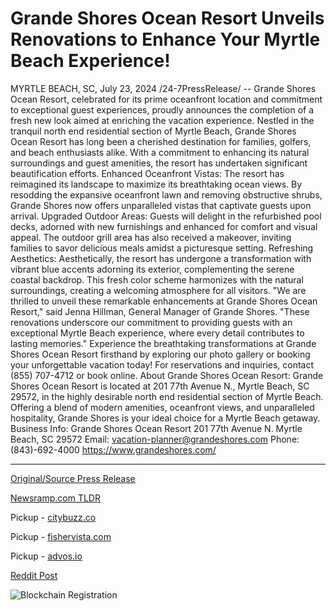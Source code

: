 # Grande Shores Ocean Resort Unveils Renovations to Enhance Your Myrtle Beach Experience!

MYRTLE BEACH, SC, July 23, 2024 /24-7PressRelease/ -- Grande Shores Ocean Resort, celebrated for its prime oceanfront location and commitment to exceptional guest experiences, proudly announces the completion of a fresh new look aimed at enriching the vacation experience.  Nestled in the tranquil north end residential section of Myrtle Beach, Grande Shores Ocean Resort has long been a cherished destination for families, golfers, and beach enthusiasts alike. With a commitment to enhancing its natural surroundings and guest amenities, the resort has undertaken significant beautification efforts.  Enhanced Oceanfront Vistas: The resort has reimagined its landscape to maximize its breathtaking ocean views. By resodding the expansive oceanfront lawn and removing obstructive shrubs, Grande Shores now offers unparalleled vistas that captivate guests upon arrival.  Upgraded Outdoor Areas: Guests will delight in the refurbished pool decks, adorned with new furnishings and enhanced for comfort and visual appeal. The outdoor grill area has also received a makeover, inviting families to savor delicious meals amidst a picturesque setting.  Refreshing Aesthetics: Aesthetically, the resort has undergone a transformation with vibrant blue accents adorning its exterior, complementing the serene coastal backdrop. This fresh color scheme harmonizes with the natural surroundings, creating a welcoming atmosphere for all visitors.  "We are thrilled to unveil these remarkable enhancements at Grande Shores Ocean Resort," said Jenna Hillman, General Manager of Grande Shores. "These renovations underscore our commitment to providing guests with an exceptional Myrtle Beach experience, where every detail contributes to lasting memories."  Experience the breathtaking transformations at Grande Shores Ocean Resort firsthand by exploring our photo gallery or booking your unforgettable vacation today!  For reservations and inquiries, contact (855) 707-4712 or book online.  About Grande Shores Ocean Resort: Grande Shores Ocean Resort is located at 201 77th Avenue N., Myrtle Beach, SC 29572, in the highly desirable north end residential section of Myrtle Beach. Offering a blend of modern amenities, oceanfront views, and unparalleled hospitality, Grande Shores is your ideal choice for a Myrtle Beach getaway.  Business Info: Grande Shores Ocean Resort 201 77th Avenue N. Myrtle Beach, SC 29572 Email: vacation-planner@grandeshores.com Phone: (843)-692-4000 https://www.grandeshores.com/ 

---

[Original/Source Press Release](https://www.24-7pressrelease.com/press-release/512749/grande-shores-ocean-resort-unveils-renovations-to-enhance-your-myrtle-beach-experience)
                    

[Newsramp.com TLDR](https://newsramp.com/curated-news/grande-shores-ocean-resort-unveils-renovations-to-enhance-guest-experience/347a5b794f2ded6394c58c2ebd5d571d) 


Pickup - [citybuzz.co](https://citybuzz.co/2024/07/23/grande-shores-ocean-resort-completes-major-renovation-to-enhance-guest-experience)

Pickup - [fishervista.com](https://fishervista.com/en/grande-shores-ocean-resort-unveils-major-renovations-to-enhance-myrtle-beach-experience/20245170)

Pickup - [advos.io](https://advos.io/en/grande-shores-ocean-resort-completes-renovations-to-elevate-myrtle-beach-experience/20245170)
 



[Reddit Post](https://www.reddit.com/r/TravelAndLeisureNews/comments/1eac0ju/grande_shores_ocean_resort_unveils_renovations_to/) 



![Blockchain Registration](https://cdn.newsramp.app/24-7PressRelease/qrcode/247/23/larkwROK.webp)